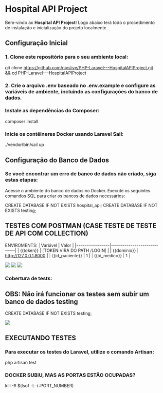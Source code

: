 # Hospital API Project

Bem-vindo ao **Hospital API Project**! Logo abaixo terá todo o procedimento de instalação e inicialização do projeto localmente.

## Configuração Inicial

### 1. Clone este repositório para o seu ambiente local:
git clone https://github.com/nivslive/PHP-Laravel---HospitalAPIProject.git &&
cd PHP-Laravel---HospitalAPIProject

### 2. Crie o arquivo .env baseado no .env.example e configure as variáveis de ambiente, incluindo as configurações do banco de dados.

### Instale as dependências do Composer:
composer install


### Inicie os contêineres Docker usando Laravel Sail:
./vendor/bin/sail up

## Configuração do Banco de Dados

### Se você encontrar um erro de banco de dados não criado, siga estas etapas:

Acesse o ambiente do banco de dados no Docker.
Execute os seguintes comandos SQL para criar os bancos de dados necessários:

CREATE DATABASE IF NOT EXISTS hospital_api;
CREATE DATABASE IF NOT EXISTS testing;


## TESTES COM POSTMAN (CASE TESTE DE TESTE DE API COM COLLECTION)

ENVIROMENTS:
| Variável        | Valor                       |
|-----------------|-----------------------------|
| {{token}}       | [TOKEN VIRÁ DO PATH /LOGIN] |
| {{dominio}}     | http://127.0.0.1:8000       |
| {{id_paciente}} | 1                           |
| {{id_medico}}   | 1                           |


<img src="https://img001.prntscr.com/file/img001/Le86X_NXSTiChbkRrML3kA.png">
<img src="https://img001.prntscr.com/file/img001/L084t_oZQi2UJv5qi_Ihhg.png">
<img src="https://img001.prntscr.com/file/img001/kYRWF3biQjiuZMDaYAZOyg.png">

### Cobertura de tests:

## OBS: Não irá funcionar os testes sem subir um banco de dados testing
CREATE DATABASE IF NOT EXISTS testing;


<img src="https://img001.prntscr.com/file/img001/YL0F2u1MQxmNycXj0EZNGg.png">


## EXECUTANDO TESTES 
### Para executar os testes do Laravel, utilize o comando Artisan:

php artisan test


### DOCKER SUBIU, MAS AS PORTAS ESTÃO OCUPADAS?
kill -9 $(lsof -t -i :PORT_NUMBER)
